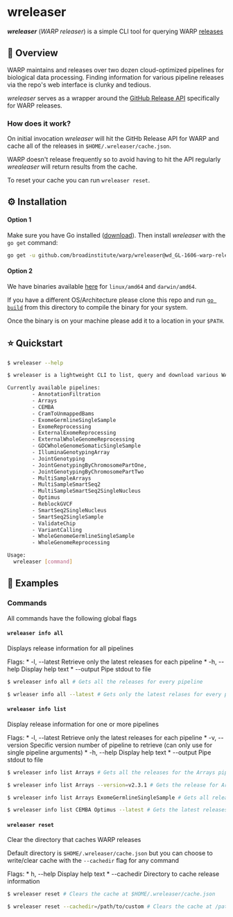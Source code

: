 # wreleaser

**_wreleaser_** (_WARP releaser_) is a simple CLI tool for querying WARP [releases](https://github.com/broadinstitute/warp/releases)

## :dna: Overview

WARP maintains and releases over two dozen cloud-optimized pipelines for biological data processing. Finding information for various pipeline releases via the repo's web interface is clunky and tedious.

_wreleaser_ serves as a wrapper around the [GitHub Release API](https://docs.github.com/en/rest/reference/repos#releases) specifically for WARP releases.

### How does it work?

On initial invocation _wreleaser_ will hit the GitHb Release API for WARP and cache all of the releases in `$HOME/.wreleaser/cache.json`.

WARP doesn't release frequently so to avoid having to hit the API regularly _wrealeaser_ will return results from the cache.

To reset your cache you can run `wreleaser reset`.
## :gear: Installation

#### Option 1

Make sure you have Go installed ([download](https://jimkang.medium.com/install-go-on-mac-with-homebrew-5fa421fc55f5)). Then install _wreleaser_ with the `go get` command:

```bash
go get -u github.com/broadinstitute/warp/wreleaser@wd_GL-1606-warp-releases
```

#### Option 2

We have binaries available [here](./scripts) for `linux/amd64` and `darwin/amd64`.

If you have a different OS/Architecture please clone this repo and run [`go build`](https://pkg.go.dev/go/build) from this directory to compile the binary for your system.

Once the binary is on your machine please add it to a location in your `$PATH`.
## :star: Quickstart

```bash
$ wreleaser --help

$ wreleaser is a lightweight CLI to list, query and download various WARP releases

Currently available pipelines:
        - AnnotationFiltration
        - Arrays
        - CEMBA
        - CramToUnmappedBams
        - ExomeGermlineSingleSample
        - ExomeReprocessing
        - ExternalExomeReprocessing
        - ExternalWholeGenomeReprocessing
        - GDCWholeGenomeSomaticSingleSample
        - IlluminaGenotypingArray
        - JointGenotyping
        - JointGenotypingByChromosomePartOne,
        - JointGenotypingByChromosomePartTwo
        - MultiSampleArrays
        - MultiSampleSmartSeq2
        - MultiSampleSmartSeq2SingleNucleus
        - Optimus
        - ReblockGVCF
        - SmartSeq2SingleNucleus
        - SmartSeq2SingleSample
        - ValidateChip
        - VariantCalling
        - WholeGenomeGermlineSingleSample
        - WholeGenomeReprocessing

Usage:
  wreleaser [command]
```

## :eyes: Examples

### Commands

All commands have the following global flags
#### `wreleaser info all`
Displays release information for all pipelines

Flags:
        * -l, --latest  Retrieve only the latest releases for each pipeline
        * -h, --help    Display help text
        * --output      Pipe stdout to file

```bash
$ wreleaser info all # Gets all the releases for every pipeline

$ wrleaser info all --latest # Gets only the latest relases for every pipeline
```

#### `wreleaser info list`
Display release information for one or more pipelines

Flags:
        * -l, --latest  Retrieve only the latest releases for each pipeline
        * -v, --version Specific version number of pipeline to retrieve (can only use for single pipeline arguments)
        * -h, --help    Display help text
        * --output      Pipe stdout to file

```bash
$ wreleaser info list Arrays # Gets all the releases for the Arrays pipeline

$ wreleaser info list Arrays --version=v2.3.1 # Gets the release for Arrays pipeline version v2.3.1

$ wreleaser info list Arrays ExomeGermlineSingleSample # Gets all releases for Arrays and ExomeGermlineSingleSample pipelines

$ wreleaser info list CEMBA Optimus --latest # Gets the latest releases for CEMBA and Optimus pipelines
```

#### `wreleaser reset`
Clear the directory that caches WARP releases

Default directory is `$HOME/.wreleaser/cache.json` but you can choose to write/clear cache with the `--cachedir` flag for any command

Flags:
      * h, --help Display help text
      * --cachedir Directory to cache release information

```bash
$ wreleaser reset # Clears the cache at $HOME/.wreleaser/cache.json

$ wreleaser reset --cachedir=/path/to/custom # Clears the cache at /path/to/custom
```



